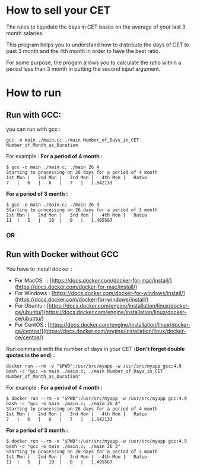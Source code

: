 # How to sell your CET

The rules to liquidate the days in CET bases on the average of your last 3 month salaries.

This program helps you to understand how to distribute the days of CET to past 3 month and the 4th month in order to have the best ratio.

For some purpose, the progam allows you to calculate the ratio within a period less than 3 month in putting the second input argument.


# How to run

## Run with GCC:

you can run with gcc :
```
gcc -o main ./main.c; ./main Number_of_Days_in_CET Number_of_Month_as_Duration
```

For example :
__For a period of 4 month :__
```
$ gcc -o main ./main.c; ./main 26 4
Starting to processing on 26 days for a period of 4 month
1st Mon	|	2nd Mon	|	3rd Mon	|	4th Mon	|	Ratio
7	|	6	|	6	|	7	|	1.842133
```
__For a period of 3 month :__
```
$ gcc -o main ./main.c; ./main 26 3
Starting to processing on 26 days for a period of 3 month
1st Mon	|	2nd Mon	|	3rd Mon	|	4th Mon	|	Ratio
11	|	5	|	10	|	0	|	1.495567
```


### OR

## Run with Docker without GCC

You have to install docker : 

* For MacOS   : [https://docs.docker.com/docker-for-mac/install/](https://docs.docker.com/docker-for-mac/install/)
* For Windows : [https://docs.docker.com/docker-for-windows/install/](https://docs.docker.com/docker-for-windows/install/)
* For Ubuntu  : [https://docs.docker.com/engine/installation/linux/docker-ce/ubuntu/](https://docs.docker.com/engine/installation/linux/docker-ce/ubuntu/)
* For CentOS  : [https://docs.docker.com/engine/installation/linux/docker-ce/centos/](https://docs.docker.com/engine/installation/linux/docker-ce/centos/)

Run command with the number of days in your CET (__Don't forget double quotes in the end__) : 
```
docker run --rm -v "$PWD":/usr/src/myapp -w /usr/src/myapp gcc:4.9 bash -c "gcc -o main ./main.c; ./main Number_of_Days_in_CET Number_of_Month_as_Duration"
```

For example : 
__For a period of 4 month :__
```
$ docker run --rm -v "$PWD":/usr/src/myapp -w /usr/src/myapp gcc:4.9 bash -c "gcc -o main ./main.c; ./main 26 4" 
Starting to processing on 26 days for a period of 4 month
1st Mon	|	2nd Mon	|	3rd Mon	|	4th Mon	|	Ratio
7	|	6	|	6	|	7	|	1.842133
```
__For a period of 3 month :__
```
$ docker run --rm -v "$PWD":/usr/src/myapp -w /usr/src/myapp gcc:4.9 bash -c "gcc -o main ./main.c; ./main 26 3" 
Starting to processing on 26 days for a period of 3 month
1st Mon	|	2nd Mon	|	3rd Mon	|	4th Mon	|	Ratio
11	|	5	|	10	|	0	|	1.495567
```

